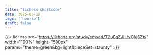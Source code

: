```yaml
---
title: "lichess shortcode"
date: 2025-05-19
tags: ["how-to"]
draft: false
---
```


{{< lichess src="https://lichess.org/study/embed/T2uBqZJH/vGAj5Ztx"
    width="100%" height="500px"
    params="theme=green&bg=light&pieceSet=staunty" >}}
